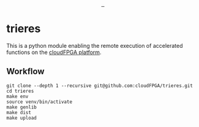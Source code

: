 <p align="center">
  <a aria-label="License" href="https://github.com/cloudFPGA/trieres/blob/master/LICENSE">
    <img alt="" src="https://img.shields.io/github/license/cloudFPGA/trieres?style=for-the-badge&labelColor=000000">
  </a>
  <a aria-label="PyPi" href="https://pypi.org/project/trieres/">
    <img alt="" src="https://img.shields.io/pypi/v/trieres?style=for-the-badge&labelColor=000000">
  </a>
  <a aria-label="Python" href="#trieres">
    <img alt="" src="https://img.shields.io/pypi/pyversions/trieres?style=for-the-badge&labelColor=000000">
  </a>
</p>

# trieres
This is a python module enabling the remote execution of accelerated functions on the [cloudFPGA platform](https://www.zurich.ibm.com/cci/cloudFPGA/).

## Workflow

```
git clone --depth 1 --recursive git@github.com:cloudFPGA/trieres.git
cd trieres  
make env
source venv/bin/activate
make genlib
make dist 
make upload
```
